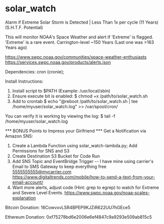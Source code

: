 # solar_watch
Alarm if Extreme Solar Storm is Detected | Less Than 1x per cycle (11 Years)
(S.H.T.F. Potential)

This will monitor NOAA's Space Weather and alert if 'Extreme' is flagged.
'Extreme' is a rare event. Carrington-level ~150 Years (Last one was >163 Years ago)
 
https://www.swpc.noaa.gov/communities/space-weather-enthusiasts
https://services.swpc.noaa.gov/products/alerts.json

Dependencies:
cron (cronie);

Install Instructions:

1) Install script to $PATH (Example: /usr/local/sbin)
2) Ensure execute bit is enabled: 
   $ chmod +x /path/to/solar_watch.sh
4) Add to crontab 
   $ echo "@reboot /path/to/solar_watch.sh | tee /home/myuser/solar_watch.log" >> /var/spool/cron/<user>

You can verify it is working by viewing the log:
  $ tail -f /home/myuser/solar_watch.log
  
 *** BONUS Points to Impress your Girlfriend ***
 Get a Notification via Amazon SNS:
 1) Create a Lambda Function using solar_watch-lambda.py; Add Permissions for SNS and S3
 2) Create Destination S3 Bucket for Code Run
 3) Add SNS Topic and EventBridge Trigger
    -- I have mine using carrier's Email to SMS Gateway to keep everything free 5555555555@mycarrier.com
    https://www.digitaltrends.com/mobile/how-to-send-a-text-from-your-email-account/
4) Want more alerts, adjust code (Hint: grep to egrep) to watch for Extreme and Severe Level Events.
   https://www.swpc.noaa.gov/noaa-scales-explanation

 
Bitcoin Donation: 16CowvxvLSR4BPEP9KJZiR622UU7hGEce5

Ethereum Donation: 0xf75278bd6e2006e6ef4847c9a9293e509ab815c5
